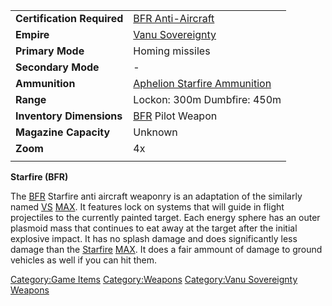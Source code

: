 |                            |                                                                 |
| -------------------------- | --------------------------------------------------------------- |
| **Certification Required** | [BFR Anti-Aircraft](../certifications/BFR_Anti-Aircraft.md)                       |
| **Empire**                 | [Vanu Sovereignty](../etc/Vanu_Sovereignty.md)                         |
| **Primary Mode**           | Homing missiles                                                 |
| **Secondary Mode**         | \-                                                              |
| **Ammunition**             | [Aphelion Starfire Ammunition](../ammunition/Aphelion_Starfire_Ammunition.md) |
| **Range**                  | Lockon: 300m Dumbfire: 450m                                     |
| **Inventory Dimensions**   | [BFR](../vehicles/BattleFrame_Robotics.md) Pilot Weapon                     |
| **Magazine Capacity**      | Unknown                                                         |
| **Zoom**                   | 4x                                                              |
|                            |                                                                 |

**Starfire (BFR)**

The [BFR](../vehicles/BattleFrame_Robotics.md) Starfire anti aircraft weaponry is an
adaptation of the similarly named [VS](../etc/Vanu_Sovereignty.md)
[MAX](Mechanized_Assault_Exo-Suit.md). It features lock on systems that will guide in
flight projectiles to the currently painted target. Each energy sphere
has an outer plasmoid mass that continues to eat away at the target
after the initial explosive impact. It has no splash damage and does
significantly less damage than the [Starfire](../Starfire.md)
[MAX](Mechanized_Assault_Exo-Suit.md). It does a fair ammount of damage to ground
vehicles as well if you can hit them.

[Category:Game Items](Category:Game_Items.md)
[Category:Weapons](Category:Weapons.md) [Category:Vanu
Sovereignty Weapons](Category:Vanu_Sovereignty_Weapons.md)
